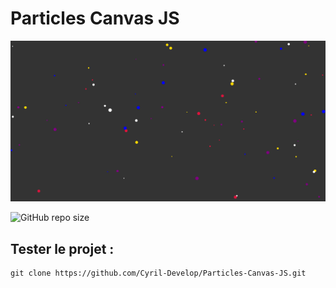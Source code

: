 # Particles Canvas JS

![screenshot homepage](/screenshot/screenshot.png)

![GitHub repo size](https://img.shields.io/github/repo-size/Cyril-Develop/Particles-Canvas-JS?style=for-the-badge)

## Tester le projet :

```terminal
git clone https://github.com/Cyril-Develop/Particles-Canvas-JS.git